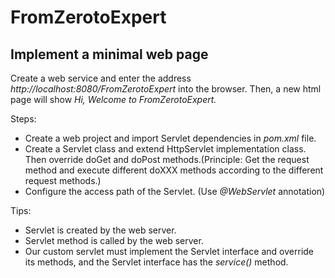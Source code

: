 # FromZerotoExpert

## Implement a minimal web page

Create a web service and enter the address *http://localhost:8080/FromZerotoExpert* into the browser. 
Then, a new html page will show *Hi, Welcome to FromZerotoExpert.*

Steps:
- Create a web project and import Servlet dependencies in *pom.xml* file.
- Create a Servlet class and extend HttpServlet implementation class. Then override doGet and doPost methods.(Principle: Get the request method and execute different doXXX methods according to the different request methods.)
- Configure the access path of the Servlet. (Use *@WebServlet* annotation)

Tips:
- Servlet is created by the web server. 
- Servlet method is called by the web server.
- Our custom servlet must implement the Servlet interface and override its methods, and the Servlet interface has the *service()* method.